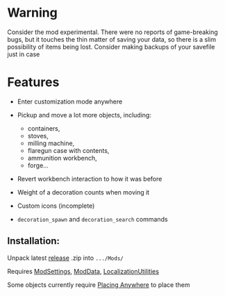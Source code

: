 # Warning
Consider the mod experimental. There were no reports of game-breaking bugs, but it touches the thin matter of saving your data, so there is a slim possibility of items being lost. Consider making backups of your savefile just in case

# Features
- Enter customization mode anywhere
- Pickup and move a lot more objects, including:
  - containers,
  - stoves,
  - milling machine,
  - flaregun case with contents,
  - ammunition workbench,
  - forge...
      
- Revert workbench interaction to how it was before
- Weight of a decoration counts when moving it
- Custom icons (incomplete)
- `decoration_spawn` and `decoration_search` commands

## Installation:
Unpack latest [release](https://github.com/HAHAYOUDEAD/SafehouseCustomizationPlus/releases) .zip into `.../Mods/`

Requires [ModSettings](https://github.com/DigitalzombieTLD/ModSettings), [ModData](https://github.com/dommrogers/ModData), [LocalizationUtilities](https://github.com/dommrogers/LocalizationUtilities) 

Some objects currently require [Placing Anywhere](https://github.com/DigitalzombieTLD/tld-placing-anywhere) to place them
